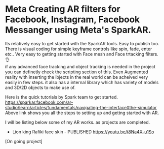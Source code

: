 # Meta Creating AR filters for Facebook, Instagram, Facebook Messanger using Meta's SparkAR.

Its relatively easy to get started with the SparkAR tools. Easy to publish too. <br>
There is visual coding for simple keyframe controls like spin, fade, enter etc..
Very easy to getting started with Face mesh and Face trtacking filters. 👌
<br>
if any advanced face tracking and object tracking is needed in the project you can definetly check the scripting section of this. 
Even Augmented reality with inserting the ibjects in the real world can be acheived very easily in few steps. it also has a internal library which has 
variety of models and 3D/2D objects to make use of. 

Here is the quick tutorials by Spark team to get started.
https://sparkar.facebook.com/ar-studio/learn/articles/fundamentals/navigating-the-interface#the-simulator 
Above link shows you all the steps to setting up and gettng started with AR. 

I will be listing below some of my AR works. as projects are completed.
- Lion king Rafiki face skin - PUBLISHED
https://youtu.be/t8Na4X-u1So

[On going project]
